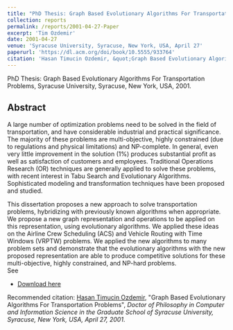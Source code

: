 ```yaml
---
title: "PhD Thesis: Graph Based Evolutionary Algorithms For Transportation Problems"
collection: reports
permalink: /reports/2001-04-27-Paper
excerpt: 'Tim Ozdemir'
date: 2001-04-27
venue: 'Syracuse University, Syracuse, New York, USA, April 27'
paperurl: 'https://dl.acm.org/doi/book/10.5555/933764' 
citation: 'Hasan Timucin Ozdemir, &quot;Graph Based Evolutionary Algorithms For Transportation Problems&quot;, <i>Doctor of Philosophy in Computer and Information Science in the Graduate School of Syracuse University, Syracuse, New York, USA, April 27, 2001</i>.'
---
```


PhD Thesis: Graph Based Evolutionary Algorithms For Transportation Problems, Syracuse University, Syracuse, New York, USA, 2001. 

Abstract
-------- 
A large number of optimization problems need to be solved in the field of transportation, and have considerable industrial
and practical significance. The majority of these problems are multi-objective, highly constrained (due to regulations and
physical limitations) and NP-complete. In general, even very little improvement in the solution (1%) produces substantial
profit as well as satisfaction of customers and employees. Traditional Operations Research (OR) techniques are generally
applied to solve these problems, with recent interest in Tabu Search and Evolutionary Algorithms. Sophisticated modeling
and transformation techniques have been proposed and studied.

This dissertation proposes a new approach to solve transportation problems, hybridizing with previously known algorithms
when appropriate. We propose a new graph representation and operations to be applied on this representation, using
evolutionary algorithms. We applied these ideas on the Airline Crew Scheduling (ACS) and Vehicle Routing with Time
Windows (VRPTW) problems. We applied the new algorithms to many problem sets and demonstrate that the evolutionary
algorithms with the new proposed representation are able to produce competitive solutions for these multi-objective, highly
constrained, and NP-hard problems.
<br>
See 
- [Download here](https://dl.acm.org/doi/book/10.5555/933764)

Recommended citation: [Hasan Timucin Ozdemir](https://www.linkedin.com/in/hasantimucinozdemir/), "Graph Based Evolutionary Algorithms For Transportation Problems", <i>Doctor of Philosophy in Computer and Information Science in the Graduate School of Syracuse University, Syracuse, New York, USA, April 27, 2001</i>.
